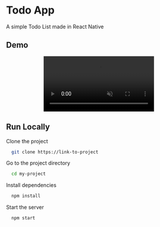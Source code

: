 # Todo App

A simple Todo List made in React Native

## Demo

<div align="center" >
  <video controls autoplay muted>
    <source  src="videos\Demo.MP4" type="video/mp4" />
  </video>
</div>

## Run Locally

Clone the project

```bash
  git clone https://link-to-project
```

Go to the project directory

```bash
  cd my-project
```

Install dependencies

```bash
  npm install
```

Start the server

```bash
  npm start
```
